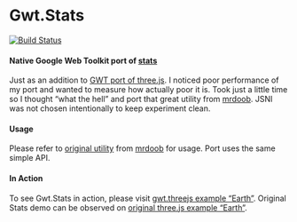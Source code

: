 ﻿Gwt.Stats
=========
[![Build Status](https://travis-ci.org/svv2014/Gwt.Stats.svg?branch=master)](https://travis-ci.org/svv2014/Gwt.Stats)

#### Native Google Web Toolkit port of [stats](https://github.com/mrdoob/stats.js) ####
Just as an addition to [GWT port of three.js](https://github.com/vatula/gwt.threejs). I noticed poor performance of my port and wanted to measure how actually poor it is. Took just a little time so I thought “what the hell” and port that great utility from [mrdoob](https://github.com/mrdoob). JSNI was not chosen intentionally to keep experiment clean.

#### Usage ####
Please refer to [original utility](https://github.com/mrdoob/stats.js) from [mrdoob](https://github.com/mrdoob) for usage. Port uses the same simple API.

#### In Action ####
To see Gwt.Stats in action, please visit [gwt.threejs example “Earth”](http://vatula.github.com/gwt.threejs/examples/canvas_geometry_earth/Globe.html). Original Stats demo can be observed on [original three.js example “Earth”](http://mrdoob.github.com/three.js/examples/canvas_geometry_earth.html).
